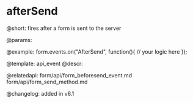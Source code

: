 afterSend
=============

@short: fires after a form is sent to the server
	
@params:



@example:
form.events.on("AfterSend", function(){
   // your logic here
});

@template:	api_event
@descr:



@relatedapi: 
form/api/form_beforesend_event.md
form/api/form_send_method.md
	





@changelog: added in v6.1